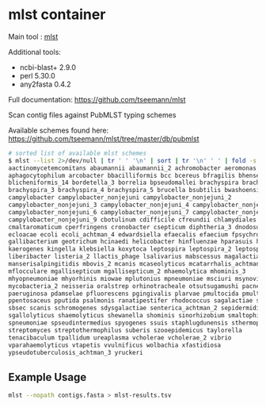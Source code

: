 # mlst container

Main tool : [mlst](https://github.com/tseemann/mlst)

Additional tools:

- ncbi-blast+ 2.9.0
- perl 5.30.0
- any2fasta 0.4.2

Full documentation: https://github.com/tseemann/mlst

Scan contig files against PubMLST typing schemes

Available schemes found here: https://github.com/tseemann/mlst/tree/master/db/pubmlst

```bash
# sorted list of available mlst schemes
$ mlst --list 2>/dev/null | tr ' ' '\n' | sort | tr '\n' ' ' | fold -s -w80
aactinomycetemcomitans abaumannii abaumannii_2 achromobacter aeromonas 
aphagocytophilum arcobacter bbacilliformis bcc bcereus bfragilis bhenselae 
blicheniformis_14 bordetella_3 borrelia bpseudomallei brachyspira brachyspira_2 
brachyspira_3 brachyspira_4 brachyspira_5 brucella bsubtilis bwashoensis 
campylobacter campylobacter_nonjejuni campylobacter_nonjejuni_2 
campylobacter_nonjejuni_3 campylobacter_nonjejuni_4 campylobacter_nonjejuni_5 
campylobacter_nonjejuni_6 campylobacter_nonjejuni_7 campylobacter_nonjejuni_8 
campylobacter_nonjejuni_9 cbotulinum cdifficile cfreundii chlamydiales 
cmaltaromaticum cperfringens cronobacter csepticum diphtheria_3 dnodosus 
ecloacae ecoli ecoli_achtman_4 edwardsiella efaecalis efaecium fpsychrophilum 
gallibacterium geotrichum hcinaedi helicobacter hinfluenzae hparasuis hsuis 
kaerogenes kingella klebsiella koxytoca leptospira leptospira_2 leptospira_3 
liberibacter listeria_2 llactis_phage lsalivarius mabscessus magalactiae 
manserisalpingitidis mbovis_2 mcanis mcaseolyticus mcatarrhalis_achtman_6 
mflocculare mgallisepticum mgallisepticum_2 mhaemolytica mhominis_3 
mhyopneumoniae mhyorhinis miowae mplutonius mpneumoniae msciuri msynoviae 
mycobacteria_2 neisseria oralstrep orhinotracheale otsutsugamushi pacnes_3 
paeruginosa pdamselae pfluorescens pgingivalis plarvae pmultocida pmultocida_2 
ppentosaceus pputida psalmonis ranatipestifer rhodococcus sagalactiae saureus 
sbsec scanis schromogenes sdysgalactiae senterica_achtman_2 sepidermidis 
sgallolyticus shaemolyticus shewanella shominis sinorhizobium smaltophilia 
spneumoniae spseudintermedius spyogenes ssuis staphlugdunensis sthermophilus 
streptomyces streptothermophilus suberis szooepidemicus taylorella 
tenacibaculum tpallidum ureaplasma vcholerae vcholerae_2 vibrio 
vparahaemolyticus vtapetis vvulnificus wolbachia xfastidiosa 
ypseudotuberculosis_achtman_3 yruckeri
```

## Example Usage

```bash
mlst --nopath contigs.fasta > mlst-results.tsv
```
